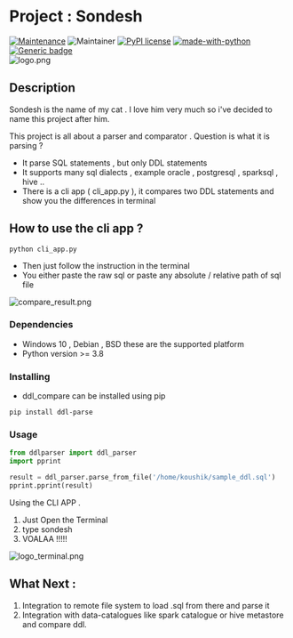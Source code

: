 # Project : Sondesh 

[![Maintenance](https://img.shields.io/badge/Maintained%3F-yes-green.svg)](https://GitHub.com/Naereen/StrapDown.js/graphs/commit-activity)
![Maintainer](https://img.shields.io/badge/maintainer-Koushik-blue)
[![PyPI license](https://img.shields.io/pypi/l/ansicolortags.svg)](https://pypi.python.org/pypi/ansicolortags/)
[![made-with-python](https://img.shields.io/badge/Made%20with-Python-1f425f.svg)](https://www.python.org/)
[![Generic badge](https://img.shields.io/badge/release-1.0-green.svg)](https://shields.io/)
<br>
![logo.png](https://i.ibb.co/x596NHL/logo.png)    

## Description

Sondesh is the name of my cat . I love him very much 
so i've decided to name this project after him.

This project is all about a parser and comparator . 
Question is what it is parsing ? 
- It parse SQL statements , but only DDL statements
- It supports many sql dialects , example oracle , postgresql , sparksql , hive .. 
- There is a cli app ( cli_app.py ), it compares two DDL statements and show you the differences in terminal

## How to use the cli app ? 

```commandline
python cli_app.py
```
- Then just follow the instruction in the terminal 
- You either paste the raw sql or paste any absolute / relative path of sql file

![compare_result.png](https://i.ibb.co/94VWWTy/compare-result.png)

### Dependencies

* Windows 10 , Debian , BSD these are the supported platform 
* Python version >=  3.8

### Installing

* ddl_compare can be installed using pip 

```
pip install ddl-parse
```

### Usage

```python
from ddlparser import ddl_parser
import pprint

result = ddl_parser.parse_from_file('/home/koushik/sample_ddl.sql')
pprint.pprint(result)
``` 

Using the CLI APP . 

1. Just Open the Terminal 
2. type sondesh
3. VOALAA !!!!! 

![logo_terminal.png](https://i.ibb.co/F67hnjf/cli-app-terminal.png)

## What Next :

1. Integration to remote file system to load .sql from there and parse it
2. Integration with data-catalogues like spark catalogue or hive metastore and compare ddl.



